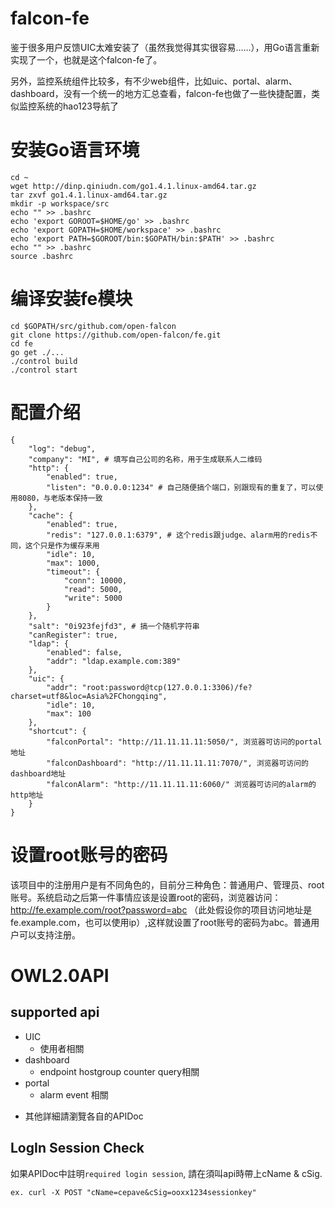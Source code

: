 falcon-fe
===

鉴于很多用户反馈UIC太难安装了（虽然我觉得其实很容易……），用Go语言重新实现了一个，也就是这个falcon-fe了。

另外，监控系统组件比较多，有不少web组件，比如uic、portal、alarm、dashboard，没有一个统一的地方汇总查看，falcon-fe也做了一些快捷配置，类似监控系统的hao123导航了

# 安装Go语言环境

```
cd ~
wget http://dinp.qiniudn.com/go1.4.1.linux-amd64.tar.gz
tar zxvf go1.4.1.linux-amd64.tar.gz
mkdir -p workspace/src
echo "" >> .bashrc
echo 'export GOROOT=$HOME/go' >> .bashrc
echo 'export GOPATH=$HOME/workspace' >> .bashrc
echo 'export PATH=$GOROOT/bin:$GOPATH/bin:$PATH' >> .bashrc
echo "" >> .bashrc
source .bashrc
```

# 编译安装fe模块

```
cd $GOPATH/src/github.com/open-falcon
git clone https://github.com/open-falcon/fe.git
cd fe
go get ./...
./control build
./control start
```

# 配置介绍

```
{
    "log": "debug",
    "company": "MI", # 填写自己公司的名称，用于生成联系人二维码
    "http": {
        "enabled": true,
        "listen": "0.0.0.0:1234" # 自己随便搞个端口，别跟现有的重复了，可以使用8080，与老版本保持一致
    },
    "cache": {
        "enabled": true,
        "redis": "127.0.0.1:6379", # 这个redis跟judge、alarm用的redis不同，这个只是作为缓存来用
        "idle": 10,
        "max": 1000,
        "timeout": {
            "conn": 10000,
            "read": 5000,
            "write": 5000
        }
    },
    "salt": "0i923fejfd3", # 搞一个随机字符串
    "canRegister": true,
    "ldap": {
        "enabled": false,
        "addr": "ldap.example.com:389"
    },
    "uic": {
        "addr": "root:password@tcp(127.0.0.1:3306)/fe?charset=utf8&loc=Asia%2FChongqing",
        "idle": 10,
        "max": 100
    },
    "shortcut": {
        "falconPortal": "http://11.11.11.11:5050/", 浏览器可访问的portal地址
        "falconDashboard": "http://11.11.11.11:7070/", 浏览器可访问的dashboard地址
        "falconAlarm": "http://11.11.11.11:6060/" 浏览器可访问的alarm的http地址
    }
}
```

# 设置root账号的密码

该项目中的注册用户是有不同角色的，目前分三种角色：普通用户、管理员、root账号。系统启动之后第一件事情应该是设置root的密码，浏览器访问：http://fe.example.com/root?password=abc （此处假设你的项目访问地址是fe.example.com，也可以使用ip）,这样就设置了root账号的密码为abc。普通用户可以支持注册。

# OWL2.0API

## supported api
* UIC
  * 使用者相關
* dashboard
  * endpoint hostgroup counter query相關
* portal
  * alarm event 相關
- 其他詳細請瀏覽各自的APIDoc

## LogIn Session Check
如果APIDoc中註明`required login session`, 請在須叫api時帶上cName & cSig.
```
ex. curl -X POST "cName=cepave&cSig=ooxx1234sessionkey"
```
